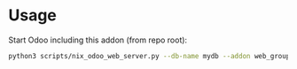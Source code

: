 # Usage

Start Odoo including this addon (from repo root):

```bash
python3 scripts/nix_odoo_web_server.py --db-name mydb --addon web_group_expand
```
